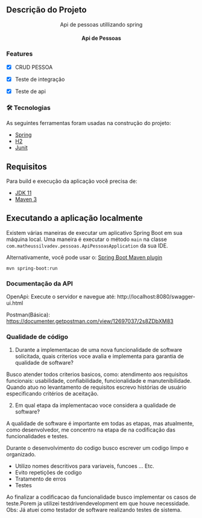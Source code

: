 ## Descrição do Projeto
<p align="center">Api de pessoas  utillizando spring</p>

<h4 align="center"> 
	Api de Pessoas 
</h4>

### Features

- [x] CRUD PESSOA
- [x] Teste de integração
- [x] Teste de api


### 🛠 Tecnologias

As seguintes ferramentas foram usadas na construção do projeto:

- [Spring](https://spring.io/)
- [H2](https://www.h2database.com/html/main.html)
- [Junit](https://junit.org/)

## Requisitos

Para build e execução da aplicação você precisa de: 

- [JDK 11](https://www.oracle.com/br/java/technologies/javase/jdk11-archive-downloads.html)
- [Maven 3](https://maven.apache.org)

## Executando a aplicação localmente

Existem várias maneiras de executar um aplicativo Spring Boot em sua máquina local. Uma maneira é executar o método `main` na classe `com.matheussilvadev.pessoas.ApiPessoasApplication` da sua IDE.

Alternativamente, você pode usar o: [Spring Boot Maven plugin](https://docs.spring.io/spring-boot/docs/current/reference/html/build-tool-plugins-maven-plugin.html)

```shell
mvn spring-boot:run
```


### Documentação da API
OpenApi: Execute o servidor e navegue até: http://localhost:8080/swagger-ui.html
	
Postman(Básica): https://documenter.getpostman.com/view/12697037/2s8ZDbXM83

### Qualidade de código

1. Durante a implementacao de uma nova funcionalidade de software solicitada, quais criterios voce avalia e implementa para garantia de qualidade de software?

Busco atender todos criterios basicos, como: atendimento aos requisitos funcionais: usabilidade, confiabilidade, funcionalidade e manutenibilidade.
Quando atuo no levantamento de requisitos escrevo histórias de usuário especificando critérios de aceitação.
   

2. Em qual etapa da implementacao voce considera a qualidade de software?

A qualidade de software é importante em todas as etapas, mas atualmente, como desenvolvedor, me concentro na etapa de na codificação das funcionalidades e testes.

Durante o desenvolvimento do codigo busco escrever um codigo limpo e organizado.
- Utilizo nomes descritivos para variaveis, funcoes ... Etc.
- Evito repetições de codigo
- Tratamento de erros
- Testes

Ao finalizar a codificacao da funcionalidade busco implementar os casos de teste.Porem ja utilizei testdrivendevelopment em que houve necessidade.
Obs: Já atuei como testador de software realizando testes de sistema.

